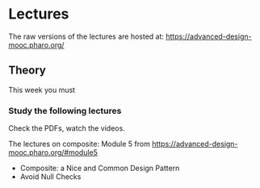 # Lectures

The raw versions of the lectures are hosted at: https://advanced-design-mooc.pharo.org/

## Theory

This week you must

### Study the following lectures

Check the PDFs, watch the videos.

The lectures on composite: Module 5 from https://advanced-design-mooc.pharo.org/#module5

- Composite: a Nice and Common Design Pattern
- Avoid Null Checks
